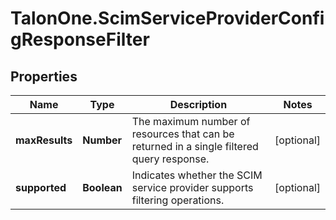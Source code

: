 # TalonOne.ScimServiceProviderConfigResponseFilter

## Properties

Name | Type | Description | Notes
------------ | ------------- | ------------- | -------------
**maxResults** | **Number** | The maximum number of resources that can be returned in a single filtered query response. | [optional] 
**supported** | **Boolean** | Indicates whether the SCIM service provider supports filtering operations. | [optional] 


